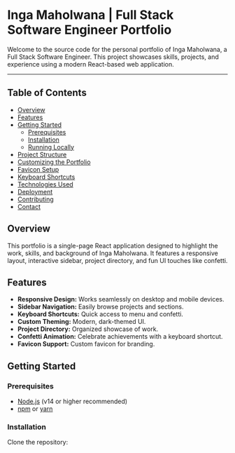 # Inga Maholwana | Full Stack Software Engineer Portfolio

Welcome to the source code for the personal portfolio of Inga Maholwana, a Full Stack Software Engineer. This project showcases skills, projects, and experience using a modern React-based web application.

---

## Table of Contents

- [Overview](#overview)
- [Features](#features)
- [Getting Started](#getting-started)
  - [Prerequisites](#prerequisites)
  - [Installation](#installation)
  - [Running Locally](#running-locally)
- [Project Structure](#project-structure)
- [Customizing the Portfolio](#customizing-the-portfolio)
- [Favicon Setup](#favicon-setup)
- [Keyboard Shortcuts](#keyboard-shortcuts)
- [Technologies Used](#technologies-used)
- [Deployment](#deployment)
- [Contributing](#contributing)
- [Contact](#contact)


## Overview

This portfolio is a single-page React application designed to highlight the work, skills, and background of Inga Maholwana. It features a responsive layout, interactive sidebar, project directory, and fun UI touches like confetti.



## Features

- **Responsive Design:** Works seamlessly on desktop and mobile devices.
- **Sidebar Navigation:** Easily browse projects and sections.
- **Keyboard Shortcuts:** Quick access to menu and confetti.
- **Custom Theming:** Modern, dark-themed UI.
- **Project Directory:** Organized showcase of work.
- **Confetti Animation:** Celebrate achievements with a keyboard shortcut.
- **Favicon Support:** Custom favicon for branding.


## Getting Started

### Prerequisites

- [Node.js](https://nodejs.org/) (v14 or higher recommended)
- [npm](https://www.npmjs.com/) or [yarn](https://yarnpkg.com/)

### Installation

Clone the repository:

